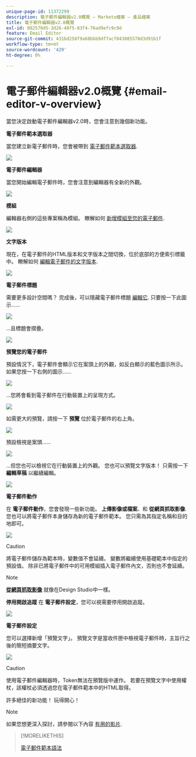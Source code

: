 ```yaml
---
unique-page-id: 11372299
description: 電子郵件編輯器v2.0概覽 — Marketo檔案 — 產品檔案
title: 電子郵件編輯器v2.0概覽
exl-id: 082570d5-3d26-48f5-83f4-76ad9efc9c9d
feature: Email Editor
source-git-commit: 431bd258f9a68bbb9df7acf043085578d3d91b1f
workflow-type: tm+mt
source-wordcount: '429'
ht-degree: 0%

---
```


# 電子郵件編輯器v2.0概覽 {#email-editor-v-overview}

當您決定啟動電子郵件編輯器v2.0時，您會注意到幾個新功能。

**電子郵件範本選取器**

當您建立新電子郵件時，您會被帶到 [電子郵件範本選取器](/help/marketo/product-docs/email-marketing/general/email-editor-2/email-template-picker-overview.md).

![](assets/starter-templates-1.png)

**電子郵件編輯器**

當您開始編輯電子郵件時，您會注意到編輯器有全新的外觀。

![](assets/two-4.png)

**模組**

編輯器右側的這些專案稱為模組。 瞭解如何 [新增模組至您的電子郵件](/help/marketo/product-docs/email-marketing/general/email-editor-2/add-modules-to-your-email.md).

![](assets/three-4.png)

**文字版本**

現在，在電子郵件的HTML版本和文字版本之間切換，位於底部的方便索引標籤中。 瞭解如何 [編輯電子郵件的文字版本](/help/marketo/product-docs/email-marketing/general/creating-an-email/edit-the-text-version-of-an-email.md).

![](assets/four-3.png)

**電子郵件標題**

需要更多設計空間嗎？ 完成後，可以隱藏電子郵件標題 [編輯它](/help/marketo/product-docs/email-marketing/general/creating-an-email/edit-your-email-header.md). 只要按一下此圖示……

![](assets/five-4.png)

...且標題會摺疊。

![](assets/six-3.png)

**預覽您的電子郵件**

預設情況下，電子郵件會顯示它在案頭上的外觀，如反白顯示的藍色圖示所示。 如果您按一下右側的圖示……

![](assets/seven-3.png)

...您將會看到電子郵件在行動裝置上的呈現方式。

![](assets/eight-3.png)

如需更大的預覽，請按一下 **預覽** 位於電子郵件的右上角。

![](assets/preview1.png)

預設檢視是案頭……

![](assets/preview2.png)

...但您也可以檢視它在行動裝置上的外觀。 您也可以預覽文字版本！ 只需按一下 **編輯草稿** 以繼續編輯。

![](assets/preview3.png)

**電子郵件動作**

在 **電子郵件動作**，您會發現一些新功能。 **上傳影像或檔案**、和 **從網頁抓取影像**. 您也可以將電子郵件本身儲存為新的電子郵件範本。 您只需為其指定名稱和目的地即可。

![](assets/nine-3.png)

>[!CAUTION]
>
>將電子郵件儲存為範本時，變數值不會延續。 變數將繼續使用基礎範本中指定的預設值。 除非已將電子郵件中的可用模組插入電子郵件內文，否則也不會延續。

>[!NOTE]
>
>**[從網頁抓取影像](/help/marketo/product-docs/demand-generation/images-and-files/grab-the-images-from-a-web-page.md)** 就像在Design Studio中一樣。

**停用開啟追蹤** 在 **電子郵件設定**，您可以視需要停用開啟追蹤。

![](assets/thirteen-1.png)

**電子郵件設定**

您可以選擇新增「預覽文字」。 預覽文字是當收件匣中檢視電子郵件時，主旨行之後的簡短摘要文字。

![](assets/edit-settings-preheader-2.png)

>[!CAUTION]
>
>使用電子郵件編輯器時，Token無法在預覽版中運作。 若要在預覽文字中使用權杖，該權杖必須透過您在電子郵件範本中的HTML取得。

許多絕佳的新功能！ 玩得開心！

>[!NOTE]
>
>如果您想更深入探討，請參閱以下內容 [有用的影片](https://nation.marketo.com/videos/1463).

>[!MORELIKETHIS]
>
>[電子郵件範本語法](/help/marketo/product-docs/email-marketing/general/email-editor-2/email-template-syntax.md)
